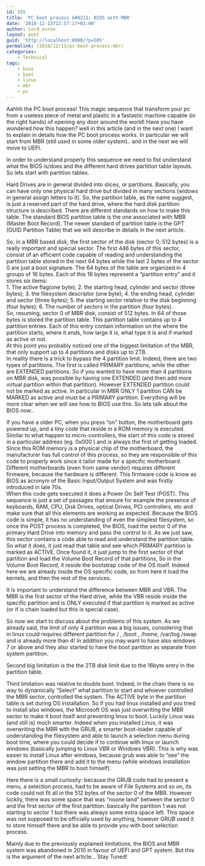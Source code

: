 ```yaml
---
id: 505
title: 'PC boot process &#8211; BIOS with MBR'
date: '2018-12-13T22:57:17+01:00'
author: Lord_evron
layout: post
guid: 'http://localhost:8080/?p=505'
permalink: /2018/12/13/pc-boot-process-mbr/
categories:
    - Technical
tags:
    - bios
    - boot
    - linux
    - mbr
    - pc
---
```


Aahhh the PC boot process! This magic sequence that transform your pc from a useless piece of metal and plastic in a fastastic machine capable (in the right hands) of opening any door around the world! Have you have wondered how this happen? well in this article (and in the next one) I want to explain in details how the PC boot process works. In particular we will start from MBR (still used in some older system).. and in the next we will move to UEFI.

In order to understand properly this sequence we need to fist understand what the BIOS is/does and the different hard drives partition table layouts. So lets start with partition tables.

Hard Drives are in general divided into slices, or partitions. Basically, you can have only one physical hard drive but divided in many sections (widows in general assign letters to it). So, the partition table, as the name suggest, is just a reserved part of the hard drive, where the hard disk partition structure is described. There are different standards on how to make this table. The standard BIOS partition table is the one associated with MBR (Master Boot Record). The newer standard of partition table is the GPT (GUID Partition Table) that we will describe in details in the next article.

So, in a MBR based disk, the first sector of the disk (sector 0; 512 bytes) is a really important and special sector. The first 446 bytes of this sector, consist of an efficient code capable of reading and understanding the partition table stored in the next 64 bytes while the last 2 bytes of the sector 0 are just a boot signature. The 64 bytes of the table are organized in 4 groups of 16 bytes. Each of this 16 bytes represent a “partition entry” and it stores six items:  
1\. The active flag(one byte); 2. the starting head, cylinder and sector (three bytes); 3. the filesystem descriptor (one byte); 4. the ending head, cylinder and sector (three bytes); 5. the starting sector relative to the disk beginning (four bytes); 6. The number of sectors in the partition (four bytes).  
So, resuming, sector 0 of MBR disk, consist of 512 bytes. In 64 of those bytes is stored the partition table. This partition table contains up to 4 partition entries. Each of this entry contain information on the where the partition starts, where it ends, how large it is, what type it is and if marked as active or not.  
At this point you probably noticed one of the biggest limitation of the MBR, that only support up to 4 partitions and disks up to 2TB.  
In reality there is a trick to bypass the 4 partition limit. Indeed, there are two types of partitions. The first is called PRIMARY partitions, while the other are EXTENDED partitions. So if you wanted to have more than 4 partitions on MBR disk, was possible by having one EXTENDED (and then add more virtual partition within that partition). However EXTENDED partition could not be marked as active. In particular in MBR ONLY 1 partition CAN be MARKED as active and must be a PRIMARY partition. Everything will be more clear when we will see how to BIOS use this. So lets talk about the BIOS now..

If you have a older PC, when you press “on” button, the motherboard gets powered up, and a tiny code that reside in a ROM memory is executed. Similar to what happen to micro-controllers, the start of this code is stored in a particular address (eg. 0x000 ) and is always the first of getting loaded. Since this ROM memory is a physical chip of the motherboard, the manufacturer has full control of this process, so they are responsible of this code to properly work since it tailor made for a specific motherboard. Different motherboards (even from same vendor) requires different firmware, because the hardware is different. This firmware code is know as BIOS as acronym of the Basic Input/Output System and was firstly introduced in late 70s.  
When this code gets executed it does a Power On Self Test (POST). This sequence is just a set of passages that ensure for example the presence of keyboards, RAM, CPU, Disk Drives, optical Drives, PCI controllers, etc and make sure that all this elements are working as expected. Because the BIOS code is simple, it has no understanding of even the simplest filesystem, so once the POST process is completed, the BIOS, load the sector 0 of the primary Hard Drive into memory and pass the control to it. As we just saw, this sector contains a code able to read and understand the partition table. So what it does, it just read that table and see which PRIMARY partition is marked as ACTIVE. Once found it, it just jump to the first sector of that partition and load the Volume Boot Record of that partitions, So in the Volume Boot Record, it reside the bootstrap code of the OS itself. Indeed here we are already inside the OS specific code, so from here it load the kernels, and then the rest of the services.

It is important to understand the difference between MBR and VBR. The MBR is the first sector of the Hard drive, while the VBR reside inside the specific partition and is ONLY executed if that partition is marked as active (or if is chain loaded but this is special case).

So now we start to discuss about the problems of this system. As we already said, the limit of only 4 partition was a big issues, considering that in linux could requires different partition for / , /boot , /home, /var/log /swap and is already more than 4! In addition you may want to have also windows 7 or above and they also started to have the boot partition as separate from system partition.

Second big limitation is the the 2TB disk limit due to the 16byte entry in the partition table.

Third limitation was relative to double boot. Indeed, in the chain there is no way to dynamically “Select” what partition to start and whoever controlled the MBR sector, controlled the system. The ACTIVE byte in the partition table is set during OS installation. So if you had linux installed and you tried to install also windows, the Microsoft OS was just overwriting the MBR sector to make it boot itself and preventing linux to boot. Luckily Linux was (and still is) much smarter. Indeed when you installed Linux, it was overwriting the MBR with the GRUB, a smarter boot-loader capable of understanding the filesystem and able to launch a selection menu during boot time, where you could decide if to continue with linux or launch windows (basically jumping to Linux VBR or Windows VBR). This is why was easier to install Linux after windows, because grub was able to “see” the window partition there and add it to the menu (while windows installation was just setting the MBR to boot himself).

Here there is a small curiosity: because the GRUB code had to present a menu, a selection process, had to be aware of File Systems and so on, its code could not fit all in the 512 bytes of the sector 0 of the MBR. However luckily, there was some space that was “noone land” between the sector 0 and the first sector of the first partition. basically the partition 1 was not starting to sector 1 but there was always some extra space left. This space was not supposed to be officially used by anything, however GRUB used it to store himself there and be able to provide you with boot selection process.

Mainly due to the previously explained limitations, the BIOS and MBR system was abandoned in 2010 in favour of UEFI and GPT system. But this is the argument of the next article… Stay Tuned!